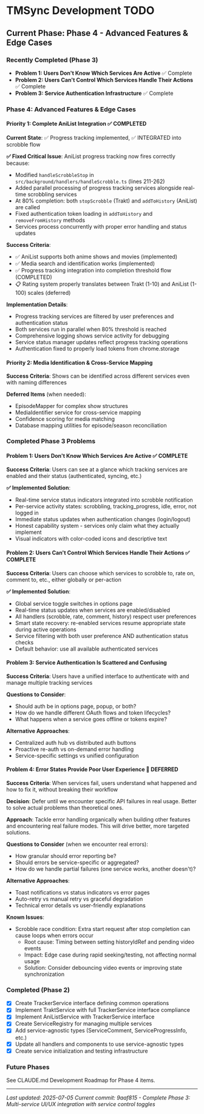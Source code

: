 # TMSync Development TODO

## Current Phase: Phase 4 - Advanced Features & Edge Cases

### Recently Completed (Phase 3)
- **Problem 1: Users Don't Know Which Services Are Active** ✅ Complete
- **Problem 2: Users Can't Control Which Services Handle Their Actions** ✅ Complete
- **Problem 3: Service Authentication Infrastructure** ✅ Complete

### Phase 4: Advanced Features & Edge Cases

#### Priority 1: Complete AniList Integration ✅ COMPLETED
**Current State**: ✅ Progress tracking implemented, ✅ INTEGRATED into scrobble flow

**✅ Fixed Critical Issue**: AniList progress tracking now fires correctly because:
- Modified `handleScrobbleStop` in `src/background/handlers/handleScrobble.ts` (lines 211-262)
- Added parallel processing of progress tracking services alongside real-time scrobbling services
- At 80% completion: both `stopScrobble` (Trakt) and `addToHistory` (AniList) are called
- Fixed authentication token loading in `addToHistory` and `removeFromHistory` methods
- Services process concurrently with proper error handling and status updates

**Success Criteria**: 
- ✅ AniList supports both anime shows and movies (implemented)
- ✅ Media search and identification works (implemented) 
- ✅ Progress tracking integration into completion threshold flow (COMPLETED)
- 📋 Rating system properly translates between Trakt (1-10) and AniList (1-100) scales (deferred)

**Implementation Details**:
- Progress tracking services are filtered by user preferences and authentication status
- Both services run in parallel when 80% threshold is reached
- Comprehensive logging shows service activity for debugging
- Service status manager updates reflect progress tracking operations
- Authentication fixed to properly load tokens from chrome.storage

#### Priority 2: Media Identification & Cross-Service Mapping
**Success Criteria**: Shows can be identified across different services even with naming differences

**Deferred Items** (when needed):
- EpisodeMapper for complex show structures
- MediaIdentifier service for cross-service mapping  
- Confidence scoring for media matching
- Database mapping utilities for episode/season reconciliation

### Completed Phase 3 Problems

#### Problem 1: Users Don't Know Which Services Are Active ✅ COMPLETE
**Success Criteria**: Users can see at a glance which tracking services are enabled and their status (authenticated, syncing, etc.)

**✅ Implemented Solution**:
- Real-time service status indicators integrated into scrobble notification
- Per-service activity states: scrobbling, tracking_progress, idle, error, not logged in
- Immediate status updates when authentication changes (login/logout)
- Honest capability system - services only claim what they actually implement
- Visual indicators with color-coded icons and descriptive text

#### Problem 2: Users Can't Control Which Services Handle Their Actions ✅ COMPLETE
**Success Criteria**: Users can choose which services to scrobble to, rate on, comment to, etc., either globally or per-action

**✅ Implemented Solution**:
- Global service toggle switches in options page 
- Real-time status updates when services are enabled/disabled
- All handlers (scrobble, rate, comment, history) respect user preferences
- Smart state recovery: re-enabled services resume appropriate state during active operations
- Service filtering with both user preference AND authentication status checks
- Default behavior: use all available authenticated services

#### Problem 3: Service Authentication Is Scattered and Confusing
**Success Criteria**: Users have a unified interface to authenticate with and manage multiple tracking services

**Questions to Consider**:
- Should auth be in options page, popup, or both?
- How do we handle different OAuth flows and token lifecycles?
- What happens when a service goes offline or tokens expire?

**Alternative Approaches**:
- Centralized auth hub vs distributed auth buttons
- Proactive re-auth vs on-demand error handling
- Service-specific settings vs unified configuration

#### Problem 4: Error States Provide Poor User Experience 🔄 DEFERRED
**Success Criteria**: When services fail, users understand what happened and how to fix it, without breaking their workflow

**Decision**: Defer until we encounter specific API failures in real usage. Better to solve actual problems than theoretical ones.

**Approach**: Tackle error handling organically when building other features and encountering real failure modes. This will drive better, more targeted solutions.

**Questions to Consider** (when we encounter real errors):
- How granular should error reporting be?
- Should errors be service-specific or aggregated?
- How do we handle partial failures (one service works, another doesn't)?

**Alternative Approaches**:
- Toast notifications vs status indicators vs error pages
- Auto-retry vs manual retry vs graceful degradation
- Technical error details vs user-friendly explanations

**Known Issues**:

- Scrobble race condition: Extra start request after stop completion can cause loops when errors occur
  - Root cause: Timing between setting historyIdRef and pending video events
  - Impact: Edge case during rapid seeking/testing, not affecting normal usage
  - Solution: Consider debouncing video events or improving state synchronization

### Completed (Phase 2)

- [x] Create TrackerService interface defining common operations
- [x] Implement TraktService with full TrackerService interface compliance
- [x] Implement AniListService with TrackerService interface
- [x] Create ServiceRegistry for managing multiple services
- [x] Add service-agnostic types (ServiceComment, ServiceProgressInfo, etc.)
- [x] Update all handlers and components to use service-agnostic types
- [x] Create service initialization and testing infrastructure

### Future Phases

See CLAUDE.md Development Roadmap for Phase 4 items.

---
*Last updated: 2025-07-05*
*Current commit: 9aaf815 - Complete Phase 3: Multi-service UI/UX integration with service control toggles*
